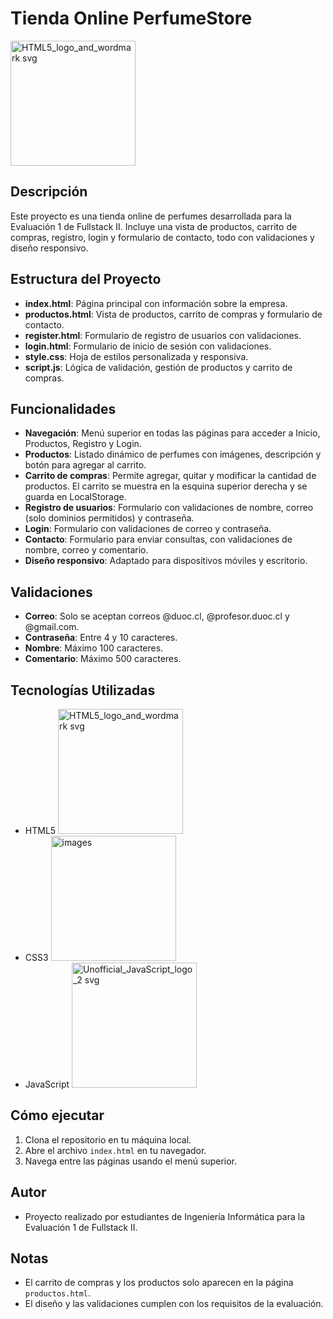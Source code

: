 # Tienda Online PerfumeStore
 <img width="200" height="200" alt="HTML5_logo_and_wordmark svg" src="![b5e5daf193cfa6bb18087ea578f14520](https://github.com/user-attachments/assets/0017adec-faef-44b6-b8ca-e64a913a964d)
" />


## Descripción
Este proyecto es una tienda online de perfumes desarrollada para la Evaluación 1 de Fullstack II. Incluye una vista de productos, carrito de compras, registro, login y formulario de contacto, todo con validaciones y diseño responsivo.

## Estructura del Proyecto
- **index.html**: Página principal con información sobre la empresa.
- **productos.html**: Vista de productos, carrito de compras y formulario de contacto.
- **register.html**: Formulario de registro de usuarios con validaciones.
- **login.html**: Formulario de inicio de sesión con validaciones.
- **style.css**: Hoja de estilos personalizada y responsiva.
- **script.js**: Lógica de validación, gestión de productos y carrito de compras.

## Funcionalidades
- **Navegación**: Menú superior en todas las páginas para acceder a Inicio, Productos, Registro y Login.
- **Productos**: Listado dinámico de perfumes con imágenes, descripción y botón para agregar al carrito.
- **Carrito de compras**: Permite agregar, quitar y modificar la cantidad de productos. El carrito se muestra en la esquina superior derecha y se guarda en LocalStorage.
- **Registro de usuarios**: Formulario con validaciones de nombre, correo (solo dominios permitidos) y contraseña.
- **Login**: Formulario con validaciones de correo y contraseña.
- **Contacto**: Formulario para enviar consultas, con validaciones de nombre, correo y comentario.
- **Diseño responsivo**: Adaptado para dispositivos móviles y escritorio.

## Validaciones
- **Correo**: Solo se aceptan correos @duoc.cl, @profesor.duoc.cl y @gmail.com.
- **Contraseña**: Entre 4 y 10 caracteres.
- **Nombre**: Máximo 100 caracteres.
- **Comentario**: Máximo 500 caracteres.

## Tecnologías Utilizadas
- HTML5
  <img width="200" height="200" alt="HTML5_logo_and_wordmark svg" src="https://github.com/user-attachments/assets/742b3e03-a1ab-47e4-a071-4f5a8d7a2121" />
- CSS3
  <img width="200" height="200" alt="images" src="https://github.com/user-attachments/assets/52ea21ba-874d-4514-9b26-c37249919d2d" />
- JavaScript
  <img width="200" height="200" alt="Unofficial_JavaScript_logo_2 svg" src="https://github.com/user-attachments/assets/ca99480c-6314-4c88-afb2-13997b74ef7b" />
 
## Cómo ejecutar
1. Clona el repositorio en tu máquina local.
2. Abre el archivo `index.html` en tu navegador.
3. Navega entre las páginas usando el menú superior.

## Autor
- Proyecto realizado por estudiantes de Ingeniería Informática para la Evaluación 1 de Fullstack II.

## Notas
- El carrito de compras y los productos solo aparecen en la página `productos.html`.
- El diseño y las validaciones cumplen con los requisitos de la evaluación.
